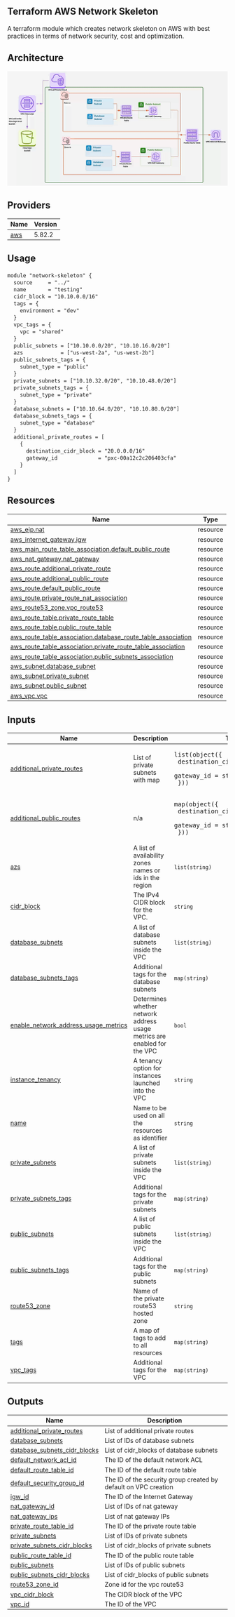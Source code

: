 ## Terraform AWS Network Skeleton

A terraform module which creates network skeleton on AWS with best practices in terms of network security, cost and optimization.

## Architecture

![](https://raw.githubusercontent.com/OT-CLOUD-KIT/terraform-aws-network-skeleton/refs/heads/main/assets/network-skeleton.gif)

## Providers

| Name | Version |
|------|---------|
| <a name="provider_aws"></a> [aws](#provider\_aws) | 5.82.2 |

## Usage

```hcl
module "network-skeleton" {
  source     = "../"
  name       = "testing"
  cidr_block = "10.10.0.0/16"
  tags = {
    environment = "dev"
  }
  vpc_tags = {
    vpc = "shared"
  }
  public_subnets = ["10.10.0.0/20", "10.10.16.0/20"]
  azs            = ["us-west-2a", "us-west-2b"]
  public_subnets_tags = {
    subnet_type = "public"
  }
  private_subnets = ["10.10.32.0/20", "10.10.48.0/20"]
  private_subnets_tags = {
    subnet_type = "private"
  }
  database_subnets = ["10.10.64.0/20", "10.10.80.0/20"]
  database_subnets_tags = {
    subnet_type = "database"
  }
  additional_private_routes = [
    {
      destination_cidr_block = "20.0.0.0/16"
      gateway_id             = "pxc-00a12c2c206403cfa"
    }
  ]
}
```

## Resources

| Name | Type |
|------|------|
| [aws_eip.nat](https://registry.terraform.io/providers/hashicorp/aws/latest/docs/resources/eip) | resource |
| [aws_internet_gateway.igw](https://registry.terraform.io/providers/hashicorp/aws/latest/docs/resources/internet_gateway) | resource |
| [aws_main_route_table_association.default_public_route](https://registry.terraform.io/providers/hashicorp/aws/latest/docs/resources/main_route_table_association) | resource |
| [aws_nat_gateway.nat_gateway](https://registry.terraform.io/providers/hashicorp/aws/latest/docs/resources/nat_gateway) | resource |
| [aws_route.additional_private_route](https://registry.terraform.io/providers/hashicorp/aws/latest/docs/resources/route) | resource |
| [aws_route.additional_public_route](https://registry.terraform.io/providers/hashicorp/aws/latest/docs/resources/route) | resource |
| [aws_route.default_public_route](https://registry.terraform.io/providers/hashicorp/aws/latest/docs/resources/route) | resource |
| [aws_route.private_route_nat_association](https://registry.terraform.io/providers/hashicorp/aws/latest/docs/resources/route) | resource |
| [aws_route53_zone.vpc_route53](https://registry.terraform.io/providers/hashicorp/aws/latest/docs/resources/route53_zone) | resource |
| [aws_route_table.private_route_table](https://registry.terraform.io/providers/hashicorp/aws/latest/docs/resources/route_table) | resource |
| [aws_route_table.public_route_table](https://registry.terraform.io/providers/hashicorp/aws/latest/docs/resources/route_table) | resource |
| [aws_route_table_association.database_route_table_association](https://registry.terraform.io/providers/hashicorp/aws/latest/docs/resources/route_table_association) | resource |
| [aws_route_table_association.private_route_table_association](https://registry.terraform.io/providers/hashicorp/aws/latest/docs/resources/route_table_association) | resource |
| [aws_route_table_association.public_subnets_association](https://registry.terraform.io/providers/hashicorp/aws/latest/docs/resources/route_table_association) | resource |
| [aws_subnet.database_subnet](https://registry.terraform.io/providers/hashicorp/aws/latest/docs/resources/subnet) | resource |
| [aws_subnet.private_subnet](https://registry.terraform.io/providers/hashicorp/aws/latest/docs/resources/subnet) | resource |
| [aws_subnet.public_subnet](https://registry.terraform.io/providers/hashicorp/aws/latest/docs/resources/subnet) | resource |
| [aws_vpc.vpc](https://registry.terraform.io/providers/hashicorp/aws/latest/docs/resources/vpc) | resource |

## Inputs

| Name | Description | Type | Default | Required |
|------|-------------|------|---------|:--------:|
| <a name="input_additional_private_routes"></a> [additional\_private\_routes](#input\_additional\_private\_routes) | List of private subnets with map | <pre>list(object({<br/>    destination_cidr_block = string<br/>    gateway_id             = string<br/>  }))</pre> | `[]` | no |
| <a name="input_additional_public_routes"></a> [additional\_public\_routes](#input\_additional\_public\_routes) | n/a | <pre>map(object({<br/>    destination_cidr_block = string<br/>    gateway_id             = string<br/>  }))</pre> | `{}` | no |
| <a name="input_azs"></a> [azs](#input\_azs) | A list of availability zones names or ids in the region | `list(string)` | `[]` | no |
| <a name="input_cidr_block"></a> [cidr\_block](#input\_cidr\_block) | The IPv4 CIDR block for the VPC. | `string` | `"10.0.0.0/16"` | no |
| <a name="input_database_subnets"></a> [database\_subnets](#input\_database\_subnets) | A list of database subnets inside the VPC | `list(string)` | `[]` | no |
| <a name="input_database_subnets_tags"></a> [database\_subnets\_tags](#input\_database\_subnets\_tags) | Additional tags for the database subnets | `map(string)` | `{}` | no |
| <a name="input_enable_network_address_usage_metrics"></a> [enable\_network\_address\_usage\_metrics](#input\_enable\_network\_address\_usage\_metrics) | Determines whether network address usage metrics are enabled for the VPC | `bool` | `false` | no |
| <a name="input_instance_tenancy"></a> [instance\_tenancy](#input\_instance\_tenancy) | A tenancy option for instances launched into the VPC | `string` | `"default"` | no |
| <a name="input_name"></a> [name](#input\_name) | Name to be used on all the resources as identifier | `string` | n/a | yes |
| <a name="input_private_subnets"></a> [private\_subnets](#input\_private\_subnets) | A list of private subnets inside the VPC | `list(string)` | `[]` | no |
| <a name="input_private_subnets_tags"></a> [private\_subnets\_tags](#input\_private\_subnets\_tags) | Additional tags for the private subnets | `map(string)` | `{}` | no |
| <a name="input_public_subnets"></a> [public\_subnets](#input\_public\_subnets) | A list of public subnets inside the VPC | `list(string)` | `[]` | no |
| <a name="input_public_subnets_tags"></a> [public\_subnets\_tags](#input\_public\_subnets\_tags) | Additional tags for the public subnets | `map(string)` | `{}` | no |
| <a name="input_route53_zone"></a> [route53\_zone](#input\_route53\_zone) | Name of the private route53 hosted zone | `string` | `"non-prod.internal"` | no |
| <a name="input_tags"></a> [tags](#input\_tags) | A map of tags to add to all resources | `map(string)` | `{}` | no |
| <a name="input_vpc_tags"></a> [vpc\_tags](#input\_vpc\_tags) | Additional tags for the VPC | `map(string)` | `{}` | no |

## Outputs

| Name | Description |
|------|-------------|
| <a name="output_additional_private_routes"></a> [additional\_private\_routes](#output\_additional\_private\_routes) | List of additional private routes |
| <a name="output_database_subnets"></a> [database\_subnets](#output\_database\_subnets) | List of IDs of database subnets |
| <a name="output_database_subnets_cidr_blocks"></a> [database\_subnets\_cidr\_blocks](#output\_database\_subnets\_cidr\_blocks) | List of cidr\_blocks of database subnets |
| <a name="output_default_network_acl_id"></a> [default\_network\_acl\_id](#output\_default\_network\_acl\_id) | The ID of the default network ACL |
| <a name="output_default_route_table_id"></a> [default\_route\_table\_id](#output\_default\_route\_table\_id) | The ID of the default route table |
| <a name="output_default_security_group_id"></a> [default\_security\_group\_id](#output\_default\_security\_group\_id) | The ID of the security group created by default on VPC creation |
| <a name="output_igw_id"></a> [igw\_id](#output\_igw\_id) | The ID of the Internet Gateway |
| <a name="output_nat_gateway_id"></a> [nat\_gateway\_id](#output\_nat\_gateway\_id) | List of IDs of nat gateway |
| <a name="output_nat_gateway_ips"></a> [nat\_gateway\_ips](#output\_nat\_gateway\_ips) | List of nat gateway IPs |
| <a name="output_private_route_table_id"></a> [private\_route\_table\_id](#output\_private\_route\_table\_id) | The ID of the private route table |
| <a name="output_private_subnets"></a> [private\_subnets](#output\_private\_subnets) | List of IDs of private subnets |
| <a name="output_private_subnets_cidr_blocks"></a> [private\_subnets\_cidr\_blocks](#output\_private\_subnets\_cidr\_blocks) | List of cidr\_blocks of private subnets |
| <a name="output_public_route_table_id"></a> [public\_route\_table\_id](#output\_public\_route\_table\_id) | The ID of the public route table |
| <a name="output_public_subnets"></a> [public\_subnets](#output\_public\_subnets) | List of IDs of public subnets |
| <a name="output_public_subnets_cidr_blocks"></a> [public\_subnets\_cidr\_blocks](#output\_public\_subnets\_cidr\_blocks) | List of cidr\_blocks of public subnets |
| <a name="output_route53_zone_id"></a> [route53\_zone\_id](#output\_route53\_zone\_id) | Zone id for the vpc route53 |
| <a name="output_vpc_cidr_block"></a> [vpc\_cidr\_block](#output\_vpc\_cidr\_block) | The CIDR block of the VPC |
| <a name="output_vpc_id"></a> [vpc\_id](#output\_vpc\_id) | The ID of the VPC |
